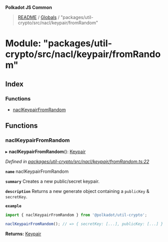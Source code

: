 **Polkadot JS Common**

> [README](../README.md) / [Globals](../globals.md) / "packages/util-crypto/src/nacl/keypair/fromRandom"

# Module: "packages/util-crypto/src/nacl/keypair/fromRandom"

## Index

### Functions

* [naclKeypairFromRandom](_packages_util_crypto_src_nacl_keypair_fromrandom_.md#naclkeypairfromrandom)

## Functions

### naclKeypairFromRandom

▸ **naclKeypairFromRandom**(): [Keypair](../interfaces/_packages_util_crypto_src_types_.keypair.md)

*Defined in [packages/util-crypto/src/nacl/keypair/fromRandom.ts:22](https://github.com/polkadot-js/common/blob/975103fd/packages/util-crypto/src/nacl/keypair/fromRandom.ts#L22)*

**`name`** naclKeypairFromRandom

**`summary`** Creates a new public/secret keypair.

**`description`** 
Returns a new generate object containing a `publicKey` & `secretKey`.

**`example`** 
<BR>

```javascript
import { naclKeypairFromRandom } from '@polkadot/util-crypto';

naclKeypairFromRandom(); // => { secretKey: [...], publicKey: [...] }
```

**Returns:** [Keypair](../interfaces/_packages_util_crypto_src_types_.keypair.md)
